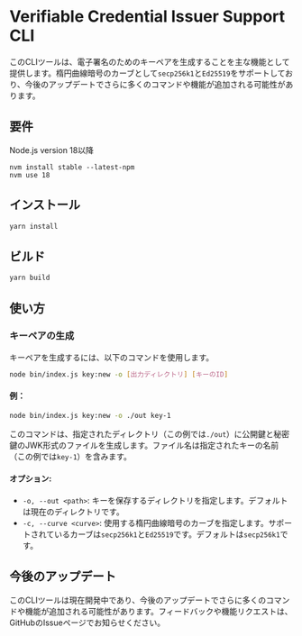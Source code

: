 # Verifiable Credential Issuer Support CLI

このCLIツールは、電子署名のためのキーペアを生成することを主な機能として提供します。楕円曲線暗号のカーブとして`secp256k1`と`Ed25519`をサポートしており、今後のアップデートでさらに多くのコマンドや機能が追加される可能性があります。

## 要件
Node.js version 18以降

```commandline
nvm install stable --latest-npm
nvm use 18
```

## インストール

```bash
yarn install
```

## ビルド

```bash
yarn build
```

## 使い方

### キーペアの生成

キーペアを生成するには、以下のコマンドを使用します。

```bash
node bin/index.js key:new -o [出力ディレクトリ] [キーのID]
```

#### 例：

```bash
node bin/index.js key:new -o ./out key-1
```

このコマンドは、指定されたディレクトリ（この例では`./out`）に公開鍵と秘密鍵のJWK形式のファイルを生成します。ファイル名は指定されたキーの名前（この例では`key-1`）を含みます。

#### オプション:

- `-o, --out <path>`: キーを保存するディレクトリを指定します。デフォルトは現在のディレクトリです。
- `-c, --curve <curve>`: 使用する楕円曲線暗号のカーブを指定します。サポートされているカーブは`secp256k1`と`Ed25519`です。デフォルトは`secp256k1`です。

## 今後のアップデート

このCLIツールは現在開発中であり、今後のアップデートでさらに多くのコマンドや機能が追加される可能性があります。フィードバックや機能リクエストは、GitHubのIssueページでお知らせください。
